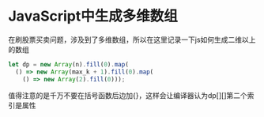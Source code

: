 # JavaScript中生成多维数组

在刷股票买卖问题，涉及到了多维数组，所以在这里记录一下js如何生成二维以上的数组

```javascript
let dp = new Array(n).fill(0).map(
  () => new Array(max_k + 1).fill(0).map(
    () => new Array(2).fill(0)));
```

值得注意的是千万不要在括号函数后边加{}，这样会让编译器认为dp[][]第二个索引是属性